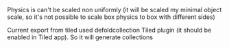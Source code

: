 Physics is can't be scaled non uniformly (it will be scaled my minimal object scale, so it's not possible to scale box physics to box with different sides)


Current export from tiled used defoldcollection Tiled plugin (it should be enabled in Tiled app). So it will generate collections
